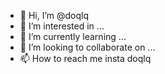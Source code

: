 - 👋 Hi, I’m @doqlq
- 👀 I’m interested in ...
- 🌱 I’m currently learning ...
- 💞️ I’m looking to collaborate on ...
- 📫 How to reach me insta doqlq

<!---
doqlq/doqlq is a ✨ special ✨ repository because its `README.md` (this file) appears on your GitHub profile.
You can click the Preview link to take a look at your changes.
--->
